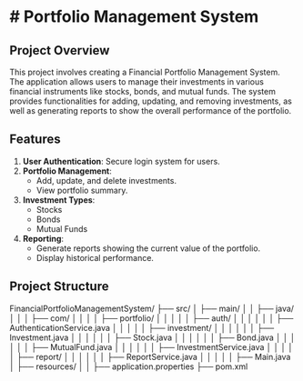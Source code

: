 # # Portfolio Management System

## Project Overview
This project involves creating a Financial Portfolio Management System. The application allows users to manage their investments in various financial instruments like stocks, bonds, and mutual funds. The system provides functionalities for adding, updating, and removing investments, as well as generating reports to show the overall performance of the portfolio.

## Features
1. **User Authentication**: Secure login system for users.
2. **Portfolio Management**:
   - Add, update, and delete investments.
   - View portfolio summary.
3. **Investment Types**:
   - Stocks
   - Bonds
   - Mutual Funds
4. **Reporting**:
   - Generate reports showing the current value of the portfolio.
   - Display historical performance.

## Project Structure
FinancialPortfolioManagementSystem/
├── src/
│ ├── main/
│ │ ├── java/
│ │ │ ├── com/
│ │ │ │ ├── portfolio/
│ │ │ │ │ ├── auth/
│ │ │ │ │ │ ├── AuthenticationService.java
│ │ │ │ │ ├── investment/
│ │ │ │ │ │ ├── Investment.java
│ │ │ │ │ │ ├── Stock.java
│ │ │ │ │ │ ├── Bond.java
│ │ │ │ │ │ ├── MutualFund.java
│ │ │ │ │ │ ├── InvestmentService.java
│ │ │ │ │ ├── report/
│ │ │ │ │ │ ├── ReportService.java
│ │ │ │ │ ├── Main.java
│ ├── resources/
│ │ ├── application.properties
├── pom.xml
